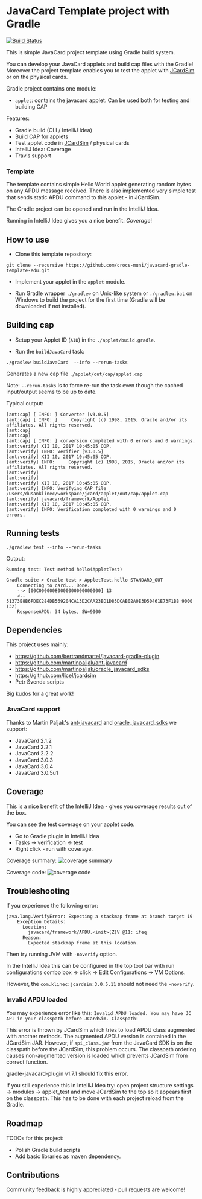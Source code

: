 # JavaCard Template project with Gradle

[![Build Status](https://travis-ci.org/crocs-muni/javacard-gradle-template-edu.svg?branch=master)](https://travis-ci.org/crocs-muni/javacard-gradle-template-edu)

This is simple JavaCard project template using Gradle build system.

You can develop your JavaCard applets and build cap files with the Gradle!
Moreover the project template enables you to test the applet with [JCardSim] or on the physical cards.

Gradle project contains one module:

- `applet`: contains the javacard applet. Can be used both for testing and building CAP

Features:
 - Gradle build (CLI / IntelliJ Idea)
 - Build CAP for applets
 - Test applet code in [JCardSim] / physical cards
 - IntelliJ Idea: Coverage
 - Travis support 

### Template

The template contains simple Hello World applet generating random bytes on any APDU message received.
There is also implemented very simple test that sends static APDU command to this applet - in JCardSim.

The Gradle project can be opened and run in the IntelliJ Idea.

Running in IntelliJ Idea gives you a nice benefit: *Coverage*!

## How to use

- Clone this template repository:

```
git clone --recursive https://github.com/crocs-muni/javacard-gradle-template-edu.git
```

- Implement your applet in the `applet` module.

- Run Gradle wrapper `./gradlew` on Unix-like system or `./gradlew.bat` on Windows
to build the project for the first time (Gradle will be downloaded if not installed).

## Building cap

- Setup your Applet ID (`AID`) in the `./applet/build.gradle`.

- Run the `buildJavaCard` task:

```
./gradlew buildJavaCard  --info --rerun-tasks
```

Generates a new cap file `./applet/out/cap/applet.cap`

Note: `--rerun-tasks` is to force re-run the task even though the cached input/output seems to be up to date.

Typical output:

```
[ant:cap] [ INFO: ] Converter [v3.0.5]
[ant:cap] [ INFO: ]     Copyright (c) 1998, 2015, Oracle and/or its affiliates. All rights reserved.
[ant:cap]     
[ant:cap]     
[ant:cap] [ INFO: ] conversion completed with 0 errors and 0 warnings.
[ant:verify] XII 10, 2017 10:45:05 ODP.  
[ant:verify] INFO: Verifier [v3.0.5]
[ant:verify] XII 10, 2017 10:45:05 ODP.  
[ant:verify] INFO:     Copyright (c) 1998, 2015, Oracle and/or its affiliates. All rights reserved.
[ant:verify]     
[ant:verify]     
[ant:verify] XII 10, 2017 10:45:05 ODP.  
[ant:verify] INFO: Verifying CAP file /Users/dusanklinec/workspace/jcard/applet/out/cap/applet.cap
[ant:verify] javacard/framework/Applet
[ant:verify] XII 10, 2017 10:45:05 ODP.  
[ant:verify] INFO: Verification completed with 0 warnings and 0 errors.
```

## Running tests

```
./gradlew test --info --rerun-tasks
```

Output:

```
Running test: Test method hello(AppletTest)

Gradle suite > Gradle test > AppletTest.hello STANDARD_OUT
    Connecting to card... Done.
    --> [00C00000080000000000000000] 13
    <-- 51373E8B6FDEC284DB569204CA13D2CAA23BD1D85DCAB02A0E3D50461E73F1BB 9000 (32)
    ResponseAPDU: 34 bytes, SW=9000
```

## Dependencies

This project uses mainly:

- https://github.com/bertrandmartel/javacard-gradle-plugin
- https://github.com/martinpaljak/ant-javacard
- https://github.com/martinpaljak/oracle_javacard_sdks
- https://github.com/licel/jcardsim
- Petr Svenda scripts 

Big kudos for a great work!

### JavaCard support

Thanks to Martin Paljak's [ant-javacard] and [oracle_javacard_sdks] we support:

- JavaCard 2.1.2
- JavaCard 2.2.1
- JavaCard 2.2.2
- JavaCard 3.0.3
- JavaCard 3.0.4
- JavaCard 3.0.5u1

## Coverage

This is a nice benefit of the IntelliJ Idea - gives you coverage 
results out of the box. 

You can see the test coverage on your applet code.

- Go to Gradle plugin in IntelliJ Idea
- Tasks -> verification -> test
- Right click - run with coverage.

Coverage summary:
![coverage summary](https://raw.githubusercontent.com/ph4r05/javacard-gradle-template/master/.github/image/coverage_summary.png)

Coverage code:
![coverage code](https://raw.githubusercontent.com/ph4r05/javacard-gradle-template/master/.github/image/coverage_class.png)

## Troubleshooting

If you experience the following error: 

```
java.lang.VerifyError: Expecting a stackmap frame at branch target 19
    Exception Details:
      Location:
        javacard/framework/APDU.<init>(Z)V @11: ifeq
      Reason:
        Expected stackmap frame at this location.
```

Then try running JVM with `-noverify` option.

In the IntelliJ Idea this can be configured in the top tool bar
with run configurations combo box -> click -> Edit Configurations -> VM Options.

However, the `com.klinec:jcardsim:3.0.5.11` should not need the `-noverify`.

### Invalid APDU loaded

You may experience error like this: `Invalid APDU loaded. You may have JC API in your classpath before JCardSim. Classpath:`

This error is thrown by JCardSim which tries to load APDU class augmented with another methods. The augmented APDU version is contained in the JCardSim JAR.
However, if `api_class.jar` from the JavaCard SDK is on the classpath before the JCardSim, this problem occurs. The classpath ordering causes non-augmented version is loaded which prevents JCardSim from correct function.

gradle-javacard-plugin v1.7.1 should fix this error.

If you still experience this in IntelliJ Idea try: open project structure settings -> modules -> applet_test and move JCardSim to the top so it appears first on the classpath.
This has to be done with each project reload from the Gradle. 

## Roadmap

TODOs for this project:

- Polish Gradle build scripts
- Add basic libraries as maven dependency.

## Contributions

Community feedback is highly appreciated - pull requests are welcome!



[JCardSim]: https://jcardsim.org/
[ant-javacard]: https://github.com/martinpaljak/ant-javacard
[oracle_javacard_sdks]: https://github.com/martinpaljak/oracle_javacard_sdks

